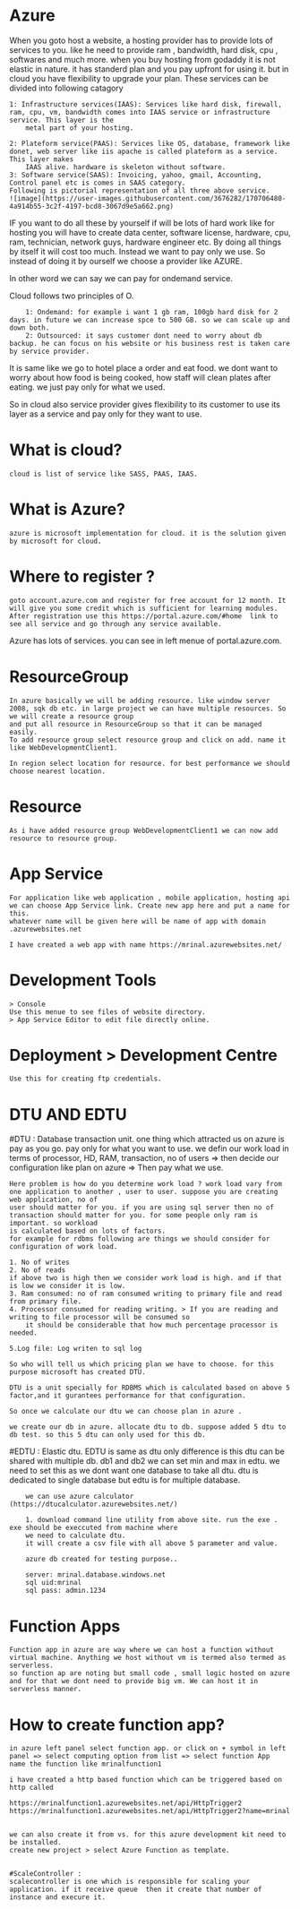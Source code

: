 # Azure

When you goto host a website, a hosting provider has to provide lots of services to you. like he need to provide ram , bandwidth, hard disk, cpu , softwares and much more. when you buy hosting from godaddy it is not elastic in nature. it has standerd plan and you pay upfront for using it. but in cloud you have flexibility to upgrade your plan.
These 
services can be divided into following catagory

	1: Infrastructure services(IAAS): Services like hard disk, firewall, ram, cpu, vm, bandwidth comes into IAAS service or infrastructure service. This layer is the
		metal part of your hosting.
		
	2: Plateform service(PAAS): Services like OS, database, framework like donet, web server like iis apache is called plateform as a service. This layer makes
		IAAS alive. hardware is skeleton without software.
	3: Software service(SAAS): Invoicing, yahoo, gmail, Accounting, Control panel etc is comes in SAAS category.
	Following is pictorial representation of all three above service.
	![image](https://user-images.githubusercontent.com/3676282/170706480-4a914b55-3c2f-4197-bcd8-3067d9e5a662.png)


IF you want to do all these by yourself if will be lots of hard work like for hosting you will have to create data center, software license, hardware, cpu, ram, technician,
network guys, hardware engineer etc. By doing all things by itself it will cost too much. Instead we want to pay only we use.
So instead of doing it by ourself we choose a provider like AZURE.

In other word we can say we can pay for ondemand service. 

Cloud follows two principles of O. 
	
		1: Ondemand: for example i want 1 gb ram, 100gb hard disk for 2 days. in future we can increase spce to 500 GB. so we can scale up and down both.
		2: Outsourced: it says customer dont need to worry about db backup. he can focus on his website or his business rest is taken care by service provider.
It is same like we go to hotel place a order and eat food. we dont want to worry about how food is being cooked, how staff will clean plates after eating. we just pay
only for what we used.

So in cloud also service provider gives flexibility to its customer to use its layer as a service and pay only for they want to use.

# What is cloud?
	cloud is list of service like SASS, PAAS, IAAS.

# What is Azure?

	azure is microsoft implementation for cloud. it is the solution given by microsoft for cloud. 
	

# Where to register ?
	goto account.azure.com and register for free account for 12 month. It will give you some credit which is sufficient for learning modules.
	After registration use this https://portal.azure.com/#home  link to see all service and go through any service available.
	
Azure has lots of services. you can see in left menue of portal.azure.com. 

# ResourceGroup

	In azure basically we will be adding resource. like window server 2008, sqk db etc. in large project we can have multiple resources. So we will create a resource group
	and put all resource in ResourceGroup so that it can be managed easily.
	To add resource group select resource group and click on add. name it like WebDevelopmentClient1. 
	
	In region select location for resource. for best performance we should choose nearest location. 
	
# Resource
	As i have added resource group WebDevelopmentClient1 we can now add resource to resource group.
	
	
# App Service 

	For application like web application , mobile application, hosting api we can choose App Service link. Create new app here and put a name for this.
	whatever name will be given here will be name of app with domain .azurewebsites.net
	
	I have created a web app with name https://mrinal.azurewebsites.net/
	
# Development Tools
	> Console
	Use this menue to see files of website directory.
	> App Service Editor to edit file directly online.
	
# Deployment >  Development Centre
	Use this for creating ftp credentials.
	
# DTU AND EDTU


#DTU : Database transaction unit.
	one thing which attracted us on azure is pay as you go. pay only for what you want to use. 
	we defin our work load in terms of processor, HD, RAM, transaction, no of users  => then decide our configuration like plan on azure => Then pay what we use.
	
	Here problem is how do you determine work load ? work load vary from one application to another , user to user. suppose you are creating web application, no of
	user should matter for you. if you are using sql server then no of transaction should matter for you. for some people only ram is important. so workload
	is calculated based on lots of factors. 
	for example for rdbms following are things we should consider for configuration of work load.
	
	1. No of writes
	2. No of reads
	if above two is high then we consider work load is high. and if that is low we consider it is low.
	3. Ram consumed: no of ram consumed writing to primary file and read from primary file.
	4. Processor consumed for reading writing. > If you are reading and writing to file processor will be consumed so 
		it should be considerable that how much percentage processor is needed.
		
	5.Log file: Log writen to sql log
	
    So who will tell us which pricing plan we have to choose. for this purpose microsoft has created DTU. 
	
	DTU is a unit specially for RDBMS which is calculated based on above 5 factor,and it gurantees performance for that configuration.
	
	So once we calculate our dtu we can choose plan in azure .
	
	we create our db in azure. allocate dtu to db. suppose added 5 dtu to db test. so this 5 dtu can only used for this db.
	
#EDTU : Elastic dtu. EDTU is same as dtu only difference is this dtu can be shared with multiple db. db1 and db2
		we can set min and max in edtu. we need to set this as we dont want one database to take all dtu.
		dtu is dedicated to single database but edtu is for multiple database. 
		
		we can use azure calculator (https://dtucalculator.azurewebsites.net/)
		
		1. download command line utility from above site. run the exe . exe should be execcuted from machine where
		we need to calculate dtu.
		it will create a csv file with all above 5 parameter and value.
		
		azure db created for testing purpose..
		
		server: mrinal.database.windows.net
		sql uid:mrinal
		sql pass: admin.1234
	

# Function Apps
	
	Function app in azure are way where we can host a function without virtual machine. Anything we host without vm is termed also termed as serverless.
	so function ap are noting but small code , small logic hosted on azure and for that we dont need to provide big vm. We can host it in serverless manner.
	
# How to create function app?
	in azure left panel select function app. or click on + symbol in left panel => select computing option from list => select function App
	name the function like mrinalfunction1
	
	i have created a http based function which can be triggered based on http called
	
	https://mrinalfunction1.azurewebsites.net/api/HttpTrigger2
	https://mrinalfunction1.azurewebsites.net/api/HttpTrigger2?name=mrinal
	
	
	we can also create it from vs. for this azure development kit need to be installed.
	create new project > select Azure Function as template.
	
	
	#ScaleController :
	scalecontroller is one which is responsible for scaling your application. if it receive queue  then it create that number of instance and execure it.
	

	
